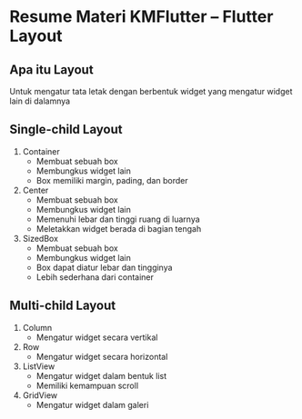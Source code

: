 # Resume Materi KMFlutter – Flutter Layout

## Apa itu Layout
Untuk mengatur tata letak dengan berbentuk widget yang mengatur widget lain di dalamnya

## Single-child Layout
1. Container
    - Membuat sebuah box
    - Membungkus widget lain
    - Box memiliki margin, pading, dan border
2. Center
    - Membuat sebuah box
    - Membungkus widget lain
    - Memenuhi lebar dan tinggi ruang di luarnya
    - Meletakkan widget berada di bagian tengah
3. SizedBox
    - Membuat sebuah box
    - Membungkus widget lain
    - Box dapat diatur lebar dan tingginya
    - Lebih sederhana dari container

## Multi-child Layout
1. Column
    - Mengatur widget secara vertikal
2. Row
    - Mengatur widget secara horizontal
3. ListView
    - Mengatur widget dalam bentuk list
    - Memiliki kemampuan scroll
4. GridView
    - Mengatur widget dalam galeri
